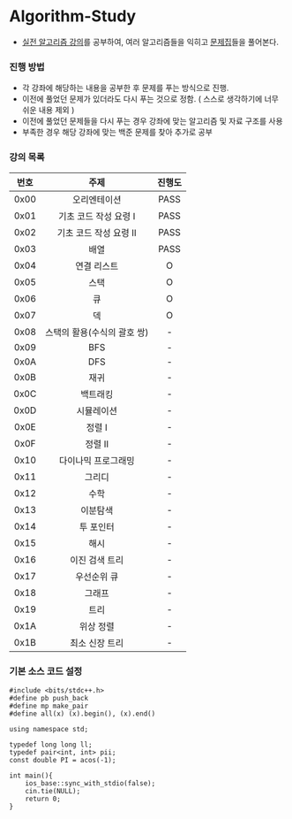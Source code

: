 # Algorithm-Study
* [실전 알고리즘 강의](https://blog.encrypted.gg/919?category=773649)를 공부하여, 여러 알고리즘들을 익히고 [문제집](https://github.com/encrypted-def/basic-algo-lecture/blob/master/workbook.md)들을 풀어본다.

### 진행 방법

* 각 강좌에 해당하는 내용을 공부한 후 문제를 푸는 방식으로 진행.
* 이전에 풀었던 문제가 있더라도 다시 푸는 것으로 정함. ( 스스로 생각하기에 너무 쉬운 내용 제외 )
* 이전에 풀었던 문제들을 다시 푸는 경우 강좌에 맞는 알고리즘 및 자료 구조를 사용
* 부족한 경우 해당 강좌에 맞는 백준 문제를 찾아 추가로 공부

### 강의 목록

| 번호 | 주제 | 진행도 |
| :--: | :--: | :--: |
| 0x00 | 오리엔테이션 | PASS |
| 0x01 | 기초 코드 작성 요령 I | PASS |
| 0x02 | 기초 코드 작성 요령 II | PASS |
| 0x03 | 배열 | PASS |
| 0x04 | 연결 리스트 | O |
| 0x05 | 스택| O |
| 0x06 | 큐 | O |
| 0x07 | 덱 | O |
| 0x08 | 스택의 활용(수식의 괄호 쌍) | - |
| 0x09 | BFS | - |
| 0x0A | DFS | - |
| 0x0B | 재귀 | - |
| 0x0C | 백트래킹 | - |
| 0x0D | 시뮬레이션 | - |
| 0x0E | 정렬 I | - |
| 0x0F | 정렬 II | - |
| 0x10 | 다이나믹 프로그래밍 | - |
| 0x11 | 그리디 | - |
| 0x12 | 수학 | - |
| 0x13 | 이분탐색 | - |
| 0x14 | 투 포인터 | - |
| 0x15 | 해시 | - |
| 0x16 | 이진 검색 트리 | - |
| 0x17 | 우선순위 큐 | - |
| 0x18 | 그래프 | - |
| 0x19 | 트리 | - |
| 0x1A | 위상 정렬 | - |
| 0x1B | 최소 신장 트리 | - |

### 기본 소스 코드 설정
~~~
#include <bits/stdc++.h>
#define pb push_back
#define mp make_pair
#define all(x) (x).begin(), (x).end()

using namespace std;

typedef long long ll;
typedef pair<int, int> pii;
const double PI = acos(-1);

int main(){
	ios_base::sync_with_stdio(false);
	cin.tie(NULL);
	return 0;
}
~~~
